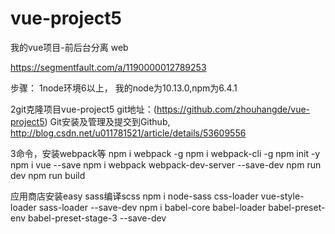 # vue-project5
我的vue项目-前后台分离
web

<!-- 参考从零开始搭建一个简单的基于webpack的vue开发环境 -->
https://segmentfault.com/a/1190000012789253

步骤：
1node环境6以上，
  我的node为10.13.0,npm为6.4.1

2git克隆项目vue-project5
 git地址：(https://github.com/zhouhangde/vue-project5) 
 Git安装及管理及提交到Github,
 http://blog.csdn.net/u011781521/article/details/53609556 

3命令，安装webpack等
  npm i webpack -g
  npm i webpack-cli -g
  npm init -y     
  npm i vue --save
  npm i webpack webpack-dev-server --save-dev
  npm run dev
  npm run build

  应用商店安装easy sass编译scss
  npm i node-sass css-loader vue-style-loader sass-loader --save-dev
  npm i babel-core babel-loader babel-preset-env babel-preset-stage-3 --save-dev


